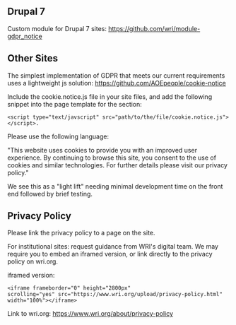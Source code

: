 Drupal 7
--------

Custom module for Drupal 7 sites: <https://github.com/wri/module-gdpr_notice> 

Other Sites
-------------------------

The simplest implementation of GDPR that meets our current requirements uses a lightweight js solution: <https://github.com/AOEpeople/cookie-notice> 

Include the cookie.notice.js file in your site files, and add the following snippet into the page template for the <head> section:   
```
<script type="text/javscript" src="path/to/the/file/cookie.notice.js"></script>.  
```
Please use the following language: 

"This website uses cookies to provide you with an improved user experience. By continuing to browse this site, you consent to the use of cookies and similar technologies. For further details please visit our privacy policy." 

We see this as a "light lift" needing minimal development time on the front end followed by brief testing.

Privacy Policy
--------------

Please link the privacy policy to a page on the site. 

For institutional sites: request guidance from WRI's digital team. We may require you to embed an iframed version, or link directly to the privacy policy on wri.org.  

iframed version:
```
<iframe frameborder="0" height="2800px" scrolling="yes" src="https://www.wri.org/upload/privacy-policy.html" width="100%"></iframe> 
```

Link to wri.org:
https://www.wri.org/about/privacy-policy


